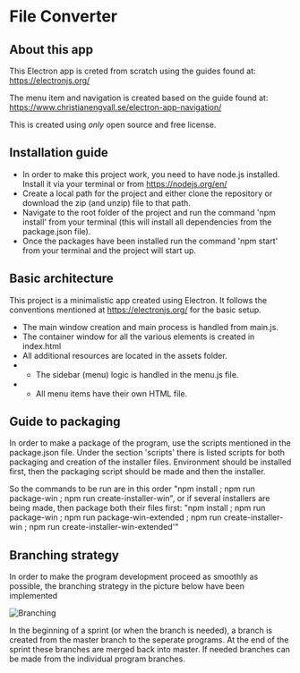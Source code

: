 File Converter
==============

## About this app
This Electron app is creted from scratch using the guides found at:
https://electronjs.org/

The menu item and navigation is created based on the guide found at:
https://www.christianengvall.se/electron-app-navigation/

This is created using _only_ open source and free license.

## Installation guide

* In order to make this project work, you need to have node.js installed. Install it via your terminal or from https://nodejs.org/en/
* Create a local path for the project and either clone the repository or download the zip (and unzip) file to that path.
* Navigate to the root folder of the project and run the command 'npm install' from your terminal (this will install all dependencies from the package.json file).
* Once the packages have been installed run the command 'npm start' from your terminal and the project will start up.

## Basic architecture 

This project is a minimalistic app created using Electron. It follows the conventions mentioned at https://electronjs.org/ for the basic setup.

* The main window creation and main process is handled from main.js.
* The container window for all the various elements is created in index.html
* All additional resources are located in the assets folder.
* * The sidebar (menu) logic is handled in the menu.js file.
* * All menu items have their own HTML file.

## Guide to packaging
In order to make a package of the program, use the scripts mentioned in the package.json file.
Under the section 'scripts' there is listed scripts for both packaging and creation of the installer files.
Environment should be installed first, then the packaging script should be made and then the installer.

So the commands to be run are in this order "npm install ; npm run package-win ; npm run create-installer-win", or if several installers are being made, then package both their files first: "npm install ; npm run package-win ; npm run package-win-extended ; npm run create-installer-win ; npm run create-installer-win-extended'"

## Branching strategy
In order to make the program development proceed as smoothly as possible, the branching strategy in the picture below have been implemented

![Branching](https://github.com/the-danish-national-archives/1007plus/blob/master/docs/Branching.PNG "Branching")

In the beginning of a sprint (or when the branch is needed), a branch is created from the master branch to the seperate programs. At the end of the sprint these branches are merged back into master. If needed branches can be made from the individual program branches. 
